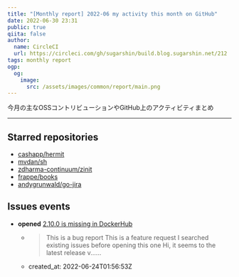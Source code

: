 ```yaml
---
title: "[Monthly report] 2022-06 my activity this month on GitHub"
date: 2022-06-30 23:31
public: true
qiita: false
author:
  name: CircleCI
  url: https://circleci.com/gh/sugarshin/build.blog.sugarshin.net/212
tags: monthly report
ogp:
  og:
    image:
      src: /assets/images/common/report/main.png
---
```


今月の主なOSSコントリビューションやGitHub上のアクティビティまとめ

***

## Starred repositories

- [cashapp/hermit](https://github.com/cashapp/hermit)
- [mvdan/sh](https://github.com/mvdan/sh)
- [zdharma-continuum/zinit](https://github.com/zdharma-continuum/zinit)
- [frappe/books](https://github.com/frappe/books)
- [andygrunwald/go-jira](https://github.com/andygrunwald/go-jira)

## Issues events

- **opened** [2.10.0 is missing in DockerHub](https://github.com/hadolint/hadolint/issues/849)
  - > This is a bug report  This is a feature request  I searched existing issues before opening this one  Hi, it seems to the latest release v......
  - created_at: 2022-06-24T01:56:53Z
